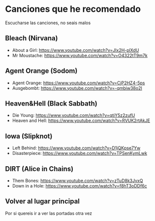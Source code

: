 # Canciones que he recomendado

Escucharse las canciones, no seais malos
##
## Bleach (Nirvana) 

- About a Girl: https://www.youtube.com/watch?v=JIx2H-plXdU
- Mr Moustache: https://www.youtube.com/watch?v=O4322tT9m7k

##
## Agent Orange (Sodom)

- Agent Orange:  https://www.youtube.com/watch?v=CjP2HZ4-5ps
- Ausgebombt: https://www.youtube.com/watch?v=-qmbiw38o2I

##

## Heaven&Hell (Black Sabbath)
- Die Young: https://www.youtube.com/watch?v=qtiY5z2zufU
- Heaven and Hell: https://www.youtube.com/watch?v=RVUK2rtAkJE


##
## Iowa (Slipknot)

- Left Behind: https://www.youtube.com/watch?v=D1jQKpse7Yw
 - Disasterpiece: https://www.youtube.com/watch?v=TPSenKymLwk

##
## DIRT (Alice in Chains)

- Them Bones: https://www.youtube.com/watch?v=zTuD8k3JvxQ
- Down in a Hole: https://www.youtube.com/watch?v=f8hT3oDDf6c


## Volver al lugar principal
Por si quereis ir a ver las portadas otra vez

